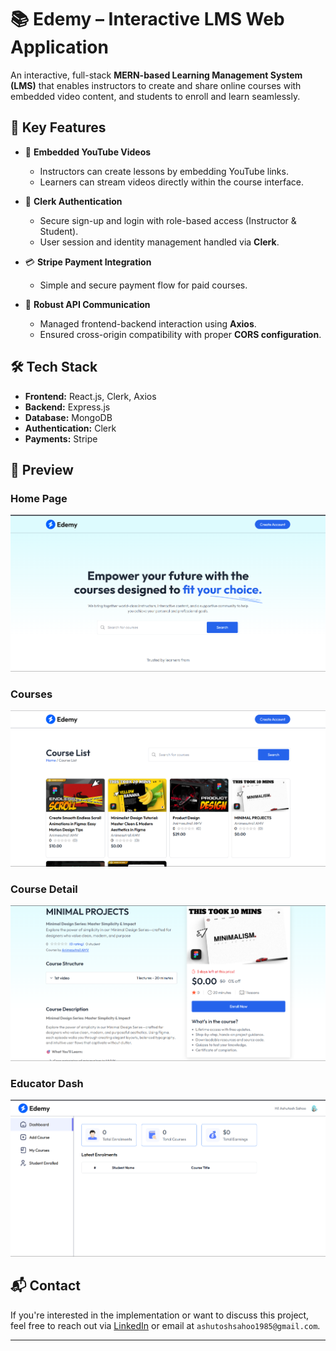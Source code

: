 # 📚 Edemy – Interactive LMS Web Application

An interactive, full-stack **MERN-based Learning Management System (LMS)** that enables instructors to create and share online courses with embedded video content, and students to enroll and learn seamlessly.

## 🚀 Key Features

- 🎥 **Embedded YouTube Videos**
  - Instructors can create lessons by embedding YouTube links.
  - Learners can stream videos directly within the course interface.

- 🔐 **Clerk Authentication**
  - Secure sign-up and login with role-based access (Instructor & Student).
  - User session and identity management handled via **Clerk**.

- 💳 **Stripe Payment Integration**
  - Simple and secure payment flow for paid courses.

- 🔗 **Robust API Communication**
  - Managed frontend-backend interaction using **Axios**.
  - Ensured cross-origin compatibility with proper **CORS configuration**.

## 🛠️ Tech Stack

- **Frontend:** React.js, Clerk, Axios
- **Backend:** Express.js
- **Database:** MongoDB
- **Authentication:** Clerk
- **Payments:** Stripe




## 📸 Preview

###  Home Page
![Home Page](./screenshots/Home.png)

###  Courses
![Courses](./screenshots/Courses.png)

###  Course Detail
![Course Detail](./screenshots/Course-detail.png)

###  Educator Dash
![Educator Dash](./screenshots/Educator-dash.png)





## 📬 Contact

If you're interested in the implementation or want to discuss this project, feel free to reach out via [LinkedIn](https://www.linkedin.com/in/ashutosh-sahoo-32067b110/) or email at `ashutoshsahoo1985@gmail.com`.

---


